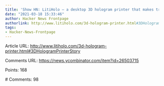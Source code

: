 ```yaml
---
title: 'Show HN: LitiHolo – a desktop 3D hologram printer that makes true holograms'
date: "2021-03-18 15:33:46"
author: Hacker News Frontpage
authorlink: http://www.litiholo.com/3d-hologram-printer.html#3DHologramPrinterStory
tags:
- Hacker-News-Frontpage
---
```


<p>Article URL: <a href="http://www.litiholo.com/3d-hologram-printer.html#3DHologramPrinterStory">http://www.litiholo.com/3d-hologram-printer.html#3DHologramPrinterStory</a></p>
<p>Comments URL: <a href="https://news.ycombinator.com/item?id=26503715">https://news.ycombinator.com/item?id=26503715</a></p>
<p>Points: 168</p>
<p># Comments: 98</p>
